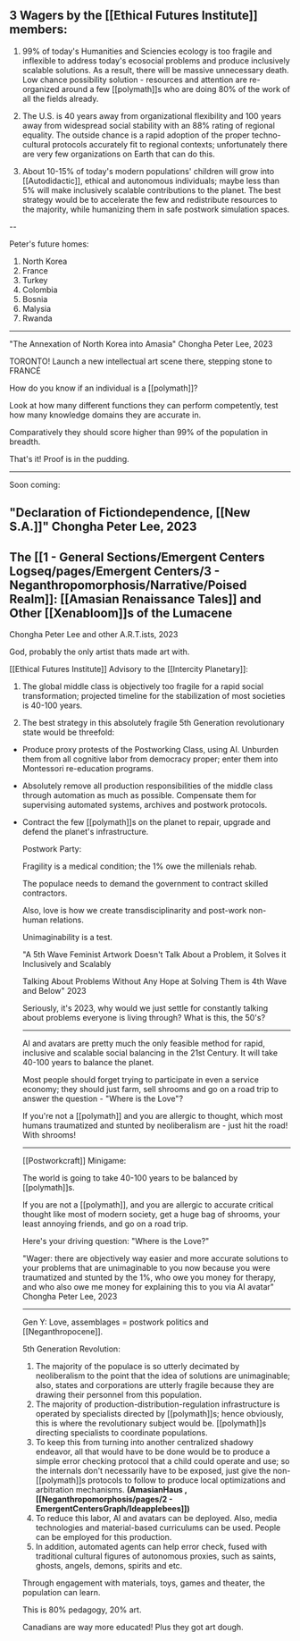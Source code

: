

## 3 Wagers by the [[Ethical Futures Institute]] members:

1. 99% of today's Humanities and Sciencies ecology is too fragile and inflexible to address today's ecosocial problems and produce inclusively scalable solutions. As a result, there will be massive unnecessary death. Low chance possibility solution - resources and attention are re-organized around a few [[polymath]]s who are doing 80% of the work of all the fields already. 

2. The U.S. is 40 years away from organizational flexibility and 100 years away from widespread social stability with an 88% rating of regional equality. The outside chance is a rapid adoption of the proper techno-cultural protocols accurately fit to regional contexts; unfortunately there are very few organizations on Earth that can do this.

3. About 10-15% of today's modern populations' children will grow into [[Autodidactic]], ethical and autonomous individuals; maybe less than 5% will make inclusively scalable contributions to the planet. The best strategy would be to accelerate the few and redistribute resources to the majority, while humanizing them in safe postwork simulation spaces.



--



Peter's future homes:

1. North Korea
2. France
3. Turkey
4. Colombia
5. Bosnia
6. Malysia
7. Rwanda

---








"The Annexation of North Korea into Amasia" Chongha Peter Lee, 2023








TORONTO! Launch a new intellectual art scene there, stepping stone to FRANCÉ






How do you know if an individual is a [[polymath]]?

Look at how many different functions they can perform competently, test how many knowledge domains they are accurate in. 

Comparatively they should score higher than 99% of the population in breadth.

That's it! Proof is in the pudding.

---





Soon coming:
## "Declaration of Fictiondependence, [[New S.A.]]" Chongha Peter Lee, 2023
## The [[1 - General Sections/Emergent Centers Logseq/pages/Emergent Centers/3 - Neganthropomorphosis/Narrative/Poised Realm]]: [[Amasian Renaissance Tales]] and Other [[Xenabloom]]s of the Lumacene

Chongha Peter Lee and other A.R.T.ists, 2023

God, probably the only artist thats made art with.
















[[Ethical Futures Institute]] Advisory to the [[Intercity Planetary]]:

1. The global middle class is objectively too fragile for a rapid social transformation; projected timeline for the stabilization of most societies is 40-100 years.


2. The best strategy in this absolutely fragile 5th Generation revolutionary state would be threefold:
- Produce proxy protests of the Postworking Class, using AI. Unburden them from all cognitive labor from democracy proper; enter them into Montessori re-education programs.
- Absolutely remove all production responsibilities of the middle class through automation as much as possible. Compensate them for supervising automated systems, archives and postwork protocols.
- Contract the few [[polymath]]s on the planet to repair, upgrade and defend the planet's infrastructure.
  
  
  
  
  Postwork Party:
  
  Fragility is a medical condition; the 1% owe the millenials rehab. 
  
  The populace needs to demand the government to contract skilled contractors.
  
  Also, love is how we create transdisciplinarity and post-work non-human relations.
  
  Unimaginability is a test.
  
  
  
  
  
  
  "A 5th Wave Feminist Artwork Doesn't Talk About a Problem, it Solves it Inclusively and Scalably
  
  Talking About Problems Without Any Hope at Solving Them is 4th Wave and Below" 2023
  
  Seriously, it's 2023, why would we just settle for constantly talking about problems everyone is living through? What is this, the 50's?
  
  ---
  
  
  
  
  
  
  AI and avatars are pretty much the only feasible method for rapid, inclusive and scalable social balancing in the 21st Century. It will take 40-100 years to balance the planet.
  
  Most people should forget trying to participate in even a service economy; they should just farm, sell shrooms and go on a road trip to answer the question - "Where is the Love"?
  
  If you're not a [[polymath]] and you are allergic to thought, which most humans traumatized and stunted by neoliberalism are - just hit the road! With shrooms!
  
  ---
  
  
  
  
  
  
  [[Postworkcraft]] Minigame: 
  
  The world is going to take 40-100 years to be balanced by [[polymath]]s.
  
  If you are not a [[polymath]], and you are allergic to accurate critical thought like most of modern society, get a huge bag of shrooms, your least annoying friends, and go on a road trip.
  
  Here's your driving question: "Where is the Love?"
  
  
  
  
  
  
  "Wager: there are objectively way easier and more accurate solutions to your problems that are unimaginable to you now because you were traumatized and stunted by the 1%, who owe you money for therapy, and who also owe me money for explaining this to you via AI avatar" Chongha Peter Lee, 2023
  
  
  ---
  
  Gen Y:
  Love, assemblages = postwork politics and [[Neganthropocene]].
  
  
  
  
  
  
  
  
  5th Generation Revolution:
  
  1. The majority of the populace is so utterly decimated by neoliberalism to the point that the idea of solutions are unimaginable; also, states and corporations are utterly fragile because they are drawing their personnel from this population.
  2. The majority of production-distribution-regulation infrastructure is operated by specialists directed by [[polymath]]s; hence obviously, this is where the revolutionary subject would be. [[polymath]]s directing specialists to coordinate populations.
  3. To keep this from turning into another centralized shadowy endeavor, all that would have to be done would be to produce a simple error checking protocol that a child could operate and use; so the internals don't necessarily have to be exposed, just give the non-[[polymath]]s protocols to follow to produce local optimizations and arbitration mechanisms. **(AmasianHaus , [[Neganthropomorphosis/pages/2 - EmergentCentersGraph/Ideapplebees]])**
  4. To reduce this labor, AI and avatars can be deployed. Also, media technologies and material-based curriculums can be used. People can be employed for this production.
  5. In addition, automated agents can help error check, fused with traditional cultural figures of autonomous proxies, such as saints, ghosts, angels, demons, spirits and etc.
  
  
  
  
  
  
  
  
  
  
  Through engagement with materials, toys, games and theater, the population can learn. 
  
  This is 80% pedagogy, 20% art.
  
  
  
  
  
  
  
  
  
  
  
  
  Canadians are way more educated! Plus they got art dough.